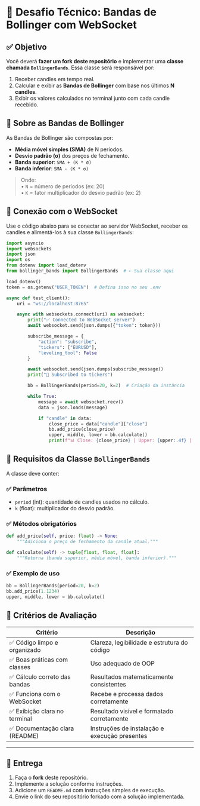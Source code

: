 # 🧪 Desafio Técnico: Bandas de Bollinger com WebSocket

## ✅ Objetivo

Você deverá **fazer um fork deste repositório** e implementar uma **classe chamada `BollingerBands`**. Essa classe será responsável por:

1. Receber candles em tempo real.
2. Calcular e exibir as **Bandas de Bollinger** com base nos últimos **N candles**.
3. Exibir os valores calculados no terminal junto com cada candle recebido.

## 📘 Sobre as Bandas de Bollinger

As Bandas de Bollinger são compostas por:

- **Média móvel simples (SMA)** de N períodos.
- **Desvio padrão (σ)** dos preços de fechamento.
- **Banda superior**: `SMA + (K * σ)`
- **Banda inferior**: `SMA - (K * σ)`

> Onde:  
> • `N` = número de períodos (ex: 20)  
> • `K` = fator multiplicador do desvio padrão (ex: 2)

## 🔗 Conexão com o WebSocket

Use o código abaixo para se conectar ao servidor WebSocket, receber os candles e alimentá-los à sua classe `BollingerBands`:

```python
import asyncio
import websockets
import json
import os
from dotenv import load_dotenv
from bollinger_bands import BollingerBands  # ← Sua classe aqui

load_dotenv()
token = os.getenv("USER_TOKEN")  # Defina isso no seu .env

async def test_client():
    uri = "ws://localhost:8765"

    async with websockets.connect(uri) as websocket:
        print("✅ Connected to WebSocket server")
        await websocket.send(json.dumps({"token": token}))

        subscribe_message = {
            "action": "subscribe",
            "tickers": ["EURUSD"],
            "leveling_tool": False
        }

        await websocket.send(json.dumps(subscribe_message))
        print("📡 Subscribed to tickers")

        bb = BollingerBands(period=20, k=2)  # Criação da instância

        while True:
            message = await websocket.recv()
            data = json.loads(message)

            if "candle" in data:
                close_price = data["candle"]["close"]
                bb.add_price(close_price)
                upper, middle, lower = bb.calculate()
                print(f"📊 Close: {close_price} | Upper: {upper:.4f} | SMA: {middle:.4f} | Lower: {lower:.4f}")
```

## 🧠 Requisitos da Classe `BollingerBands`

A classe deve conter:

### ✅ Parâmetros

- `period` (int): quantidade de candles usados no cálculo.
- `k` (float): multiplicador do desvio padrão.

### ✅ Métodos obrigatórios

```python
def add_price(self, price: float) -> None:
    """Adiciona o preço de fechamento da candle atual."""

def calculate(self) -> tuple[float, float, float]:
    """Retorna (banda superior, média móvel, banda inferior)."""
```

### ✅ Exemplo de uso

```python
bb = BollingerBands(period=20, k=2)
bb.add_price(1.1234)
upper, middle, lower = bb.calculate()
```

## 🧪 Critérios de Avaliação

| Critério                             | Descrição                                     |
|-------------------------------------|-----------------------------------------------|
| ✅ Código limpo e organizado         | Clareza, legibilidade e estrutura do código   |
| ✅ Boas práticas com classes         | Uso adequado de OOP                           |
| ✅ Cálculo correto das bandas        | Resultados matematicamente consistentes       |
| ✅ Funciona com o WebSocket          | Recebe e processa dados corretamente          |
| ✅ Exibição clara no terminal        | Resultado visível e formatado corretamente    |
| ✅ Documentação clara (README)       | Instruções de instalação e execução presentes |

---

## 📝 Entrega

1. Faça o **fork** deste repositório.
2. Implemente a solução conforme instruções.
3. Adicione um `README.md` com instruções simples de execução.
4. Envie o link do seu repositório forkado com a solução implementada.
